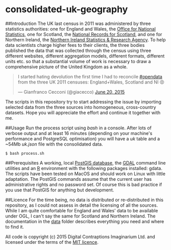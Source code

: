consolidated-uk-geography
=========================

##Introduction
The UK last census in 2011 was administered by three statistics authorities: one for England and Wales, the [Office for National Statistics](http://www.ons.gov.uk/), one for Scotland, the [National Records for Scotland](http://www.nrscotland.gov.uk/), and one for Northern Ireland, the [Northern Ireland Statistics & Research Agency](http://www.nisra.gov.uk). To help data scientists charge higher fees to their clients, the three bodies published the data that was collected through the census using three different websites, different aggregation models, different formats, different units etc. so that a substantial volume of work is necessary to draw a comprehensive picture of the United Kingdom as a whole.

<blockquote class="twitter-tweet" lang="en"><p lang="en" dir="ltr">I started hating devolution the first time I had to reconcile <a href="https://twitter.com/hashtag/opendata?src=hash">#opendata</a> from the three UK 2011 censuses: England+Wales, Scotland and NI 😡</p>&mdash; Gianfranco Cecconi (@giacecco) <a href="https://twitter.com/giacecco/status/612226696037683200">June 20, 2015</a></blockquote>
<script async src="//platform.twitter.com/widgets.js" charset="utf-8"></script>

The scripts in this repository try to start addressing the issue by importing selected data from the three sources into homogeneous, cross-country datasets. Hope you will appreciate the effort and continue it together with me.

##Usage
Run the process script using _bash_ in a console. After lots of verbose output and at least 16 minutes (depending on your machine's performance and PostgreSQL optimisation) you will have a _uk_ table and a ~54Mb _uk.json_ file with the consolidated data.
```
$ bash process.sh
```

##Prerequisites
A working, local [PostGIS database](http://postgis.net/), the [GDAL](http://www.gdal.org/) command line utilities and an [R](http://www.r-project.org/) environment with the following packages installed: gdata. The scripts have been tested on MacOS and should work on Linux with little adaptation. The PostGIS commands assume that the current user has administrative rights and no password set. Of course this is bad practice if you use that PostGIS for anything but development.

##Licence
For the time being, no data is distributed or re-distributed in this repository, as I could not assess in detail the licensing of all the sources. While I am quite comfortable for England and Wales' data to be available under OGL, I can't say the same for Scotland and Northern Ireland. The documentation in the [data](data) folder describes everything you need and where to find it.

All code is copyright (c) 2015 Digital Contraptions Imaginarium Ltd. and licensed under the terms of the [MIT licence](LICENCE.md).
